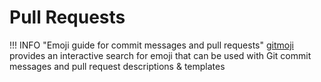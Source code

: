 # Pull Requests

!!! INFO "Emoji guide for commit messages and pull requests"
    [gitmoji](https://gitmoji.dev/) provides an interactive search for emoji that can be used with Git commit messages and pull request descriptions & templates
